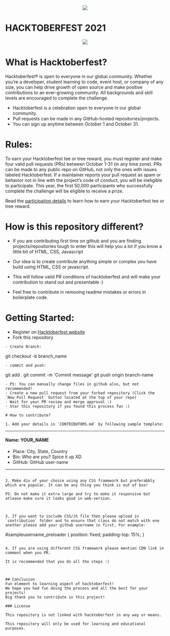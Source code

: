 <p align="center">
<img src="https://hacktoberfest.digitalocean.com/_nuxt/img/logo-hacktoberfest-full.f42e3b1.svg">
</p>

# HACKTOBERFEST 2021
  
<p align="center">
<img src="https://hacktoberfest.digitalocean.com/_nuxt/img/logo-hacktoberfest-full.f42e3b1.svg">
</p>

# What is Hacktoberfest?

Hacktoberfest® is open to everyone in our global community. Whether you’re a developer, student learning to code, event host, or company of any size, you can help drive growth of open source and make positive contributions to an ever-growing community. All backgrounds and skill levels are encouraged to complete the challenge.

- Hacktoberfest is a celebration open to everyone in our global community.
- Pull requests can be made in any GitHub-hosted repositories/projects.
- You can sign up anytime between October 1 and October 31.

# Rules:
To earn your Hacktoberfest tee or tree reward, you must register and make four valid pull requests (PRs) between October 1-31 (in any time zone). PRs can be made to any public repo on GitHub, not only the ones with issues labeled Hacktoberfest. If a maintainer reports your pull request as spam or behavior not in line with the project’s code of conduct, you will be ineligible to participate. This year, the first 50,000 participants who successfully complete the challenge will be eligible to receive a prize.

Read the [participation details](https://hacktoberfest.digitalocean.com/) to learn how to earn your Hacktoberfest tee or tree reward.

# How is this repository different?

- If you are contributing first time on github and you are finding projects/repositories tough to enter this will help you a lot if you know a little bit of HTML, CSS, Javascript

- Our idea is to create contribute anything simple or complex you have build using HTML, CSS or javascript.

- This will follow valid PR conditions of hacktoberfest and will make your contribution to stand out and presentable :)
- Feel free to contribute in removing readme mistakes or errors in boilerplate code.

# Getting Started:
- Register on [Hacktoberfest website](https://hacktoberfest.digitalocean.com)
- Fork this repository

```
- Create Branch:
```
git checkout -b branch_name
```
- commit and push:
```
git add .
git commit -m 'Commit message'
git push origin branch-name
```
- PS: You can manually change files in github also, but not recommended!
- Create a new pull request from your forked repository (Click the `New Pull Request` button located at the top of your repo)
- Wait for your PR review and merge approval :)
- Star this repository if you found this process fun :)

# How to contribute?

1. Add your details in `CONTRIBUTORS.md` by following sample template:

```
---
#### Name: YOUR_NAME
- Place: City, State, Country
- Bio: Who are you? Spice it up XD
- GitHub: GitHub user-name
---
```

2. Make div of your choice using any CSS framework but preferabbly which are popular. It can be any thing you think is out of box! 

PS: Do not make it extra large and try to make it responsive but atlease make sure it looks good in web-version.



3. If you want to include CSS/JS file then please upload in `contribution` folder and to ensure that class do not match with one another please add your github username in first, For example:
```
#sampleusername_preloader {
    position: fixed;
    padding-top: 15%;
  }
```

4. If you are using different CSS framework please mention CDN link in comment when you PR.

It is recommended that you do all the steps :)



## Conclusion
Fun element to learning aspect of hacktoberfest! 
We hope you had fun doing the process and all the best for your projects!
Big thank you to contribute in this project!

### License

This repository is not linked with hacktoberfest in any way or means.

This repository will only be used for learning and educational purposes.


